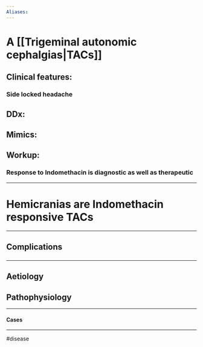 ```yaml
---
Aliases:
---
```

# A [[Trigeminal autonomic cephalgias|TACs]]
## Clinical features:
### Side locked headache 
## DDx:
###
## Mimics:
###
## Workup:
### Response to Indomethacin is diagnostic as well as therapeutic 

---
# Hemicranias are Indomethacin responsive TACs

---
## Complications
###

---
## Aetiology
## Pathophysiology

---
#### Cases


---
#disease 